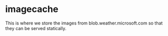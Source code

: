 # imagecache
This is where we store the images
from blob.weather.microsoft.com so
that they can be served statically.
